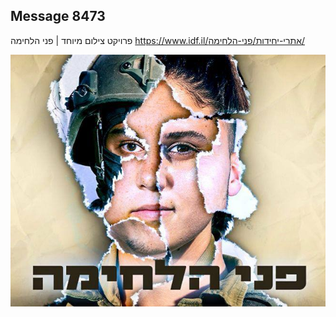 ## Message 8473

פרויקט צילום מיוחד | פני הלחימה
https://www.idf.il/אתרי-יחידות/פני-הלחימה/

![Photo](8473/8473_photo.jpg)
